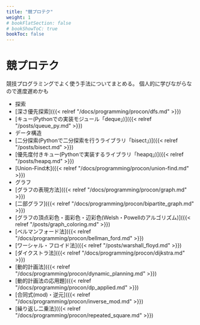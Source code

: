 ```yaml
---
title: "競プロテク"
weight: 1
# bookFlatSection: false
# bookShowToC: true
bookToc: false
---
```


# 競プロテク

競技プログラミングでよく使う手法についてまとめる。
個人的に学びながらなので進度遅めかも

- 探索
 - [深さ優先探索]({{< relref "/docs/programming/procon/dfs.md" >}})
 - [キュー(Pythonでの実装モジュール「deque」)]({{< relref "/posts/queue_py.md" >}})
- データ構造
 - [二分探索(Pythonで二分探索を行うライブラリ「bisect」)]({{< relref "/posts/bisect.md" >}})
 - [優先度付きキュー(Pythonで実装するライブラリ「heapq」)]({{< relref "/posts/heapq.md" >}})
 - [Union-Find木]({{< relref "/docs/programming/procon/union-find.md" >}})
- グラフ 
 - [グラフの表現方法]({{< relref "/docs/programming/procon/graph.md" >}})
 - [二部グラフ]({{< relref "/docs/programming/procon/bipartite_graph.md" >}})
 - [グラフの頂点彩色・面彩色・辺彩色(Welsh・Powellのアルゴリズム)]({{< relref "/posts/graph_coloring.md" >}})
 - [ベルマンフォード法]({{< relref "/docs/programming/procon/bellman_ford.md" >}})
 - [ワーシャル・フロイド法]({{< relref "/posts/warshall_floyd.md" >}})
 - [ダイクストラ法]({{< relref "/docs/programming/procon/dijkstra.md" >}})
- [動的計画法]({{< relref "/docs/programming/procon/dynamic_planning.md" >}})
 - [動的計画法の応用題]({{< relref "/docs/programming/procon/dp_applied.md" >}})
- [合同式(mod)・逆元]({{< relref "/docs/programming/procon/inverse_mod.md" >}})
- [繰り返し二乗法]({{< relref "/docs/programming/procon/repeated_square.md" >}})


